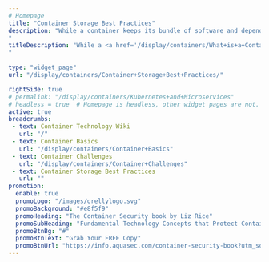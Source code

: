 ```yaml
---
# Homepage
title: "Container Storage Best Practices"
description: "While a container keeps its bundle of software and dependencies wherever it goes, it doesn’t store data so it can maintain a light footprint. If a process stops or the container is rebooted, all the data associated with any applications within is lost. This page gathers resources about how to overcome this challenge and achieve persistent storage for containers. 
"
titleDescription: "While a <a href='/display/containers/What+is+a+Container'>container</a> keeps its bundle of software and dependencies wherever it goes, it doesn’t store data so it can maintain a light footprint. If a process stops or the container is rebooted, all the data associated with any applications within is lost. This page gathers resources about how to overcome this challenge and achieve persistent storage for containers. 
" 

type: "widget_page"
url: "/display/containers/Container+Storage+Best+Practices/" 

rightSide: true 
# permalink: "/display/containers/Kubernetes+and+Microservices"
# headless = true  # Homepage is headless, other widget pages are not.
active: true
breadcrumbs:
 - text: Container Technology Wiki
   url: "/"
 - text: Container Basics
   url: "/display/containers/Container+Basics"
 - text: Container Challenges
   url: "/display/containers/Container+Challenges"
 - text: Container Storage Best Practices
   url: ""
promotion:
  enable: true
  promoLogo: "/images/orellylogo.svg"
  promoBackground: "#e8f5f9"
  promoHeading: "The Container Security book by Liz Rice"
  promoSubHeading: "Fundamental Technology Concepts that Protect Containerized Applications"
  promoBtnBg: "#"
  promoBtnText: "Grab Your FREE Copy"
  promoBtnUrl: "https://info.aquasec.com/container-security-book?utm_source=wiki"
---
```


